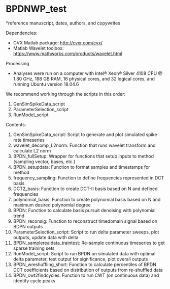 # BPDNWP_test

*reference manuscript, dates, authors, and copywrites

Dependencies:
- CVX Matlab package: http://cvxr.com/cvx/
- Matlab Wavelet toolbox: https://www.mathworks.com/products/wavelet.html

Processing
- Analyses were run on a computer with Intel® Xeon® Silver 4108 CPU @ 1.80 GHz, 188 GB RAM, 16 physical cores, and 32 logical cores, and running Ubuntu version 18.04.6

We recommend working through the scripts in this order:
1)	GenSimSpikeData_script
2)	ParameterSelection_script
3)	RunModel_script

Contents:
1. GenSimSpikeData_script: Script to generate and plot simulated spike rate timeseries 
2. wavelet_decomp_L2norm: Function that runs wavelet transform and calculate L2 norm
3. BPDN_fullSetup: Wrapper for functions that setup inputs to method (sampling vector, bases, etc.)
4. BPDN_setupdata: Function to format samples and timestamps for method
5. frequency_sampling: Function to define frequencies represented in DCT basis
6. DCT2_basis: Function to create DCT-II basis based on N and defined frequencies 
7. polynomial_basis: Function to create polynomial basis based on N and maximum desired polynomial degree
8. BPDN: Function to calculate basis pursuit denoising with polynomial trend 
9. BPDN_reconsig: Function to reconstruct timedomain signal based on BDPN outputs
10. ParameterSelection_script: Script to run delta parameter sweeps, plot outputs, update data with delta
11. BPDN_samplerealdata_traintest: Re-sample continuous timeseries to get sparse training sets
12. RunModel_script: Script to run BPDN on simulated data with optimal delta parameter, test output for significance, plot overall outputs
13. BPDN_wreshuffling_short: Function to calculate percentiles of BPDN DCT coefficients based on distribution of outputs from re-shuffled data 
14. BPDN_cwt2findcycles: Function to run CWT (on continuous data) and identify cycle peaks
